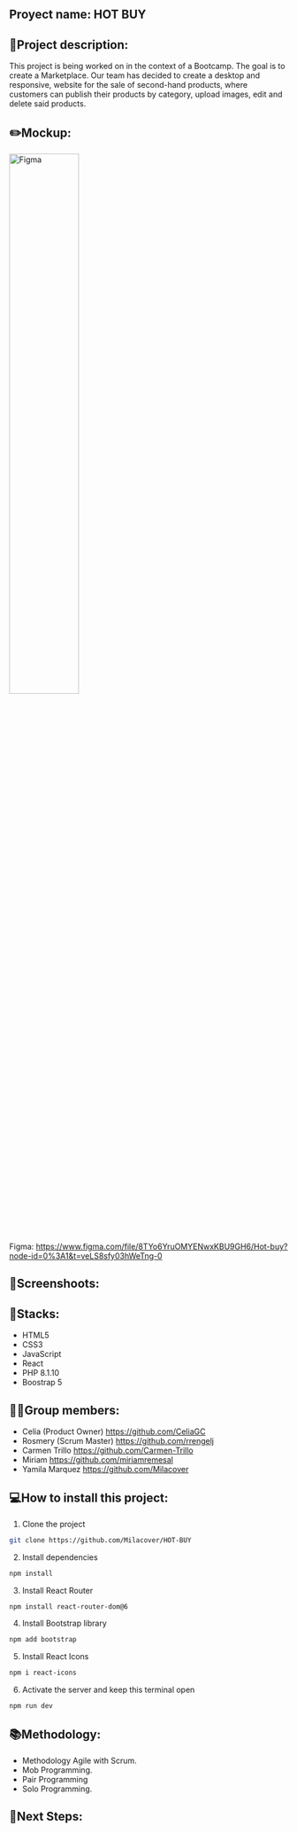 ## Proyect name: HOT BUY

## 📝Project description:

This project is being worked on in the context of a Bootcamp. The goal is to create a Marketplace. Our team has decided to create a desktop and responsive, website for the sale of second-hand products, where customers can publish their products by category, upload images, edit and delete said products.

## ✏️Mockup:
<img src="../src/assets/Figma.jpg" alt="Figma" width="50%"> 

Figma: https://www.figma.com/file/8TYo6YruOMYENwxKBU9GH6/Hot-buy?node-id=0%3A1&t=veLS8sfy03hWeTng-0
## 📸Screenshoots:


## 🔧Stacks:
<ul>
<li>HTML5</li>
<li>CSS3</li>
<li>JavaScript</li>
<li>React</li>
<li>PHP 8.1.10</li>
<li>Boostrap 5</li>
</ul>


## 👩‍💻Group members:
+ Celia  (Product Owner) https://github.com/CeliaGC
+ Rosmery (Scrum Master) https://github.com/rrengelj
+ Carmen Trillo https://github.com/Carmen-Trillo
+ Miriam https://github.com/miriamremesal
+ Yamila Marquez https://github.com/Milacover


## 💻How to install this project:

1. Clone the project
```bash
git clone https://github.com/Milacover/HOT-BUY
```

2. Install dependencies
```bash
npm install
```

3. Install React Router
```bash
npm install react-router-dom@6
```   

4. Install Bootstrap library
```bash
npm add bootstrap 
```

5. Install React Icons
```bash
npm i react-icons
```

6. Activate the server and keep this terminal open
```bash
npm run dev
```   


## 📚Methodology:

- Methodology Agile with Scrum.
- Mob Programming.
- Pair Programming
- Solo Programming.

## 🧪Next Steps:
